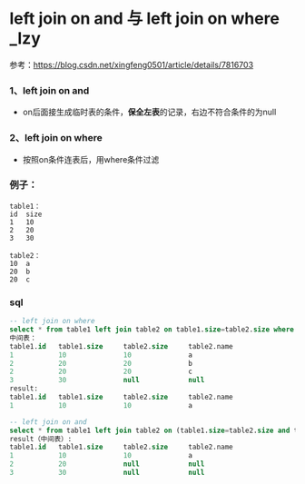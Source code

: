 # left join on and 与 left join on where _lzy

参考：https://blog.csdn.net/xingfeng0501/article/details/7816703

### 1、left join on and

- on后面接生成临时表的条件，**保全左表**的记录，右边不符合条件的为null

### 2、left join on where

- 按照on条件连表后，用where条件过滤

### 例子：

```
table1：
id	size
1	10
2	20
3	30

table2：
10	a
20	b
20	c
```

### sql

```sql
-- left join on where
select * from table1 left join table2 on table1.size=table2.size where table2.name='a'
中间表：
table1.id	table1.size		table2.size		table2.name
1			10				10				a
2			20				20				b
2			20				20				c
3			30				null			null
result:
table1.id	table1.size		table2.size		table2.name
1			10				10				a

-- left join on and
select * from table1 left join table2 on (table1.size=table2.size and table2.name='a')
result（中间表）:
table1.id	table1.size		table2.size		table2.name
1			10				10				a
2			20				null			null
3			30				null			null
```